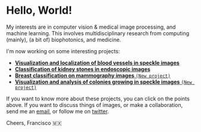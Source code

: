 # Hello, World!

My interests are in computer vision & medical image processing, and machine learning. This involves multidisciplinary research from computing (mainly), (a bit of) biophotonics, and medicine. 

I'm now working on some interesting projects:

*  [**Visualization and localization of blood vessels in speckle images**](https://friscolt.github.io/bloodvessels)
*  [**Classification of kidney stones in endoscopic images**](https://friscolt.github.io/kidneystones)
*  [**Breast classification on mammography images** `(New project)`](https://friscolt.github.io/mammography)
*  [**Visualization and analysis of colonies growing in speckle images**  `(New project)`](https://friscolt.github.io/coloniesgrowing)


If you want to know more about these projects, you can click on the points above. If you want to discuss things of images, or make a collaboration, send me an [email](mailto:francisco.lopez@inaoe.com?subject=[GitHub]%20Hello,%20Francisco), or follow me on [twitter](https://twitter.com/Friscolt).

Cheers,
Francisco 🇲🇽
